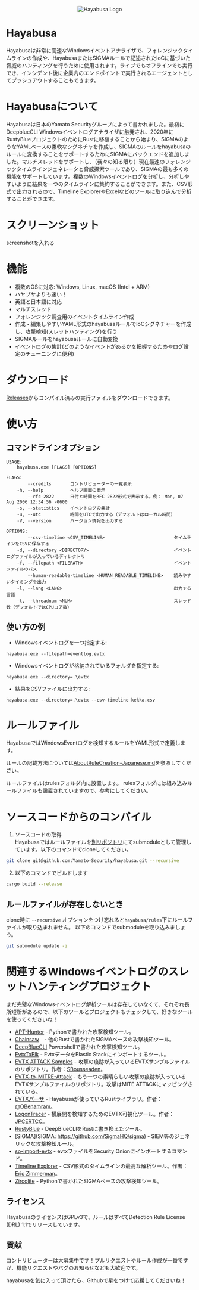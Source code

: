 <div align="center">
 <p>

  ![Hayabusa Logo](hayabusa-logo.png)
 </p>
</div>

# Hayabusa
Hayabusaは非常に高速なWindowsイベントアナライザで、フォレンジックタイムラインの作成や、HayabusaまたはSIGMAルールで記述されたIoCに基づいた脅威のハンティングを行うために使用されます。ライブでもオフラインでも実行でき、インシデント後に企業内のエンドポイントで実行されるエージェントとしてプッシュアウトすることもできます。

# Hayabusaについて
Hayabusaは日本のYamato Securityグループによって書かれました。最初にDeepblueCLI Windowsイベントログアナライザに触発され、2020年にRustyBlueプロジェクトのためにRustに移植することから始まり、SIGMAのようなYAMLベースの柔軟なシグネチャを作成し、SIGMAのルールをhayabusaのルールに変換することをサポートするためにSIGMAにバックエンドを追加しました。マルチスレッドをサポートし、（我々の知る限り）現在最速のフォレンジックタイムラインジェネレータと脅威探索ツールであり、SIGMAの最も多くの機能をサポートしています。複数のWindowsイベントログを分析し、分析しやすいように結果を一つのタイムラインに集約することができます。また、CSV形式で出力されるので、Timeline ExplorerやExcelなどのツールに取り込んで分析することができます。

# スクリーンショット
screenshotを入れる

# 機能
* 複数のOSに対応: Windows, Linux, macOS (Intel + ARM)
* ハヤブサよりも速い！
* 英語と日本語に対応
* マルチスレッド
* フォレンジック調査用のイベントタイムライン作成
* 作成・編集しやすいYAML形式のhayabusaルールでIoCシグネチャーを作成し、攻撃検知(スレットハンティング)を行う
* SIGMAルールをhayabusaルールに自動変換
* イベントログの集計(どのようなイベントがあるかを把握するためやログ設定のチューニングに便利)

# ダウンロード
[Releases](https://github.com/Yamato-Security/hayabusa/releases)からコンパイル済みの実行ファイルをダウンロードできます。

# 使い方
## コマンドラインオプション
````
USAGE:
    hayabusa.exe [FLAGS] [OPTIONS]

FLAGS:
        --credits       コントリビューターの一覧表示
    -h, --help          ヘルプ画面の表示
        --rfc-2822      日付と時間をRFC 2822形式で表示する。例： Mon, 07 Aug 2006 12:34:56 -0600
    -s, --statistics    イベントログの集計
    -u, --utc           時間をUTCで出力する（デフォルトはローカル時間）
    -V, --version       バージョン情報を出力する

OPTIONS:
        --csv-timeline <CSV_TIMELINE>                          タイムラインをCSVに保存する
    -d, --directory <DIRECTORY>                                イベントログファイルが入っているディレクトリ
    -f, --filepath <FILEPATH>                                  イベントファイルのパス
        --human-readable-timeline <HUMAN_READABLE_TIMELINE>    読みやすいタイミングを出力
    -l, --lang <LANG>                                          出力する言語
    -t, --threadnum <NUM>                                      スレッド数（デフォルトではCPUコア数）
````

## 使い方の例
* Windowsイベントログを一つ指定する:
````
hayabusa.exe --filepath=eventlog.evtx
````

* Windowsイベントログが格納されているフォルダを指定する:
````
hayabusa.exe --directory=.\evtx
````

* 結果をCSVファイルに出力する:
````
hayabusa.exe --directory=.\evtx --csv-timeline kekka.csv
````

# ルールファイル
HayabusaではWindowsEventログを検知するルールをYAML形式で定義します。

ルールの記載方法については[AboutRuleCreation-Japanese.md](./doc/AboutRuleCreation-Japanese.md)を参照してください。

ルールファイルはrulesフォルダ内に設置します。
rulesフォルダには組み込みルールファイルも設置されていますので、参考にしてください。

# ソースコードからのコンパイル

1. ソースコードの取得  
  Hayabusaではルールファイルを[別リポジトリ](https://github.com/Yamato-Security/hayabusa-rules/tree/631db51204d801fa75bfef48c31c389929fbb9be)にてsubmoduleとして管理しています。以下のコマンドでcloneしてください。
  ```bash
  git clone git@github.com:Yamato-Security/hayabusa.git --recursive
  ```
2. 以下のコマンドでビルドします
  ```bash
  cargo build --release
  ```

## ルールファイルが存在しないとき

clone時に `--recursive` オプションをつけ忘れると`hayabusa/rules`下にルールファイルが取り込まれません。
以下のコマンドでsubmoduleを取り込みましょう。

```bash
git submodule update -i
```

# 関連するWindowsイベントログのスレットハンティングプロジェクト
まだ完璧なWindowsイベントログ解析ツールは存在していなくて、それぞれ長所短所があるので、以下のツールとプロジェクトもチェックして、好きなツールを使ってくださいね！

- [APT-Hunter](https://github.com/ahmedkhlief/APT-Hunter) - Pythonで書かれた攻撃検知ツール。
- [Chainsaw](https://github.com/countercept/chainsaw)　- 他のRustで書かれたSIGMAベースの攻撃検知ツール。
- [DeepBlueCLI](https://github.com/sans-blue-team/DeepBlueCLI) Powershellで書かれた攻撃検知ツール。
- [EvtxToElk](https://www.dragos.com/blog/industry-news/evtxtoelk-a-python-module-to-load-windows-event-logs-into-elasticsearch/) - EvtxデータをElastic Stackにインポートするツール。
- [EVTX ATTACK Samples](https://github.com/sbousseaden/EVTX-ATTACK-SAMPLES) - 攻撃の痕跡が入っているEVTXサンプルファイルのリポジトリ。作者：[SBousseaden](https://twitter.com/SBousseaden)。
- [EVTX-to-MITRE-Attack](https://github.com/mdecrevoisier/EVTX-to-MITRE-Attack) - もう一つの素晴らしい攻撃の痕跡が入っているEVTXサンプルファイルのリポジトリ。攻撃はMITE ATT&CKにマッピングされている。
- [EVTXパーサ](https://github.com/omerbenamram/evtx) - Hayabusaが使っているRustライブラリ。作者：[@OBenamram](https://twitter.com/obenamram)。
- [LogonTracer](https://github.com/JPCERTCC/LogonTracer) - 横展開を検知するためのEVTX可視化ツール。作者：[JPCERTCC](https://twitter.com/jpcert)。
- [RustyBlue](https://github.com/Yamato-Security/RustyBlue) - DeepBlueCLIをRustに書き換えたツール。
- [SIGMA](SIGMA: https://github.com/SigmaHQ/sigma) - SIEM等のジェネリックな攻撃検知ルール。
- [so-import-evtx](https://docs.securityonion.net/en/2.3/so-import-evtx.html) - evtxファイルをSecurity Onionにインポートするコマンド。
- [Timeline Explorer](https://ericzimmerman.github.io/#!index.md) - CSV形式のタイムラインの最高な解析ツール。作者：[Eric Zimmerman](https://twitter.com/ericrzimmerman)。
- [Zircolite](https://github.com/wagga40/Zircolite) - Pythonで書かれたSIGMAベースの攻撃検知ツール。

## ライセンス

HayabusaのライセンスはGPLv3で、ルールはすべてDetection Rule License (DRL) 1.1でリリースしています。

## 貢献

コントリビューターは大募集中です！プルリクエストやルール作成が一番ですが、機能リクエストやバグのお知らせなども大歓迎です。

hayabusaを気に入って頂けたら、Githubで星をつけて応援してくださいね！